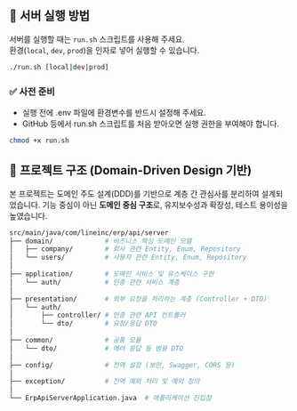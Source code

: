 ## 🔧 서버 실행 방법

서버를 실행할 때는 `run.sh` 스크립트를 사용해 주세요.  
환경(`local`, `dev`, `prod`)을 인자로 넣어 실행할 수 있습니다.

```bash
./run.sh [local|dev|prod]
```

### ✅ 사전 준비

- 실행 전에 .env 파일에 환경변수를 반드시 설정해 주세요.
- GitHub 등에서 run.sh 스크립트를 처음 받아오면 실행 권한을 부여해야 합니다.

```bash
chmod +x run.sh
```

## 🧠 프로젝트 구조 (Domain-Driven Design 기반)

본 프로젝트는 도메인 주도 설계(DDD)를 기반으로 계층 간 관심사를 분리하여 설계되었습니다.
기능 중심이 아닌 **도메인 중심 구조**로, 유지보수성과 확장성, 테스트 용이성을 높였습니다.

```bash
src/main/java/com/lineinc/erp/api/server
├── domain/             # 비즈니스 핵심 도메인 모델
│   ├── company/        # 회사 관련 Entity, Enum, Repository
│   └── users/          # 사용자 관련 Entity, Enum, Repository
│
├── application/        # 도메인 서비스 및 유스케이스 구현
│   └── auth/           # 인증 관련 서비스 계층
│
├── presentation/       # 외부 요청을 처리하는 계층 (Controller + DTO)
│   └── auth/
│       ├── controller/ # 인증 관련 API 컨트롤러
│       └── dto/        # 요청/응답 DTO
│
├── common/             # 공통 모듈
│   └── dto/            # 에러 응답 등 범용 DTO
│
├── config/             # 전역 설정 (보안, Swagger, CORS 등)
│
├── exception/          # 전역 예외 처리 및 예외 정의
│
└── ErpApiServerApplication.java  # 애플리케이션 진입점
```
